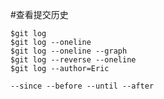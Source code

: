 #查看提交历史

	$git log
	$git log --oneline
	$git log --oneline --graph
	$git log --reverse --oneline
	$git log --author=Eric
	
	--since --before --until --after
